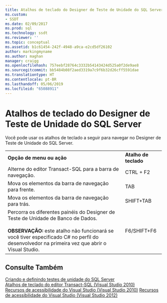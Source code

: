```yaml
---
title: Atalhos de teclado do Designer de Teste de Unidade do SQL Server | Microsoft Docs
ms.custom:
- SSDT
ms.date: 02/09/2017
ms.prod: sql
ms.technology: ssdt
ms.reviewer: ''
ms.topic: conceptual
ms.assetid: b1c61454-242f-4948-a9ca-e2cd5df26102
author: markingmyname
ms.author: maghan
manager: craigg
ms.openlocfilehash: 757eebf28764c3332b54143424d525a0f2de9ae8
ms.sourcegitcommit: bb5484b08f2aed3319a7c9f6b32d26cff5591dae
ms.translationtype: HT
ms.contentlocale: pt-BR
ms.lasthandoff: 05/06/2019
ms.locfileid: "65088911"
---
```

# <a name="keyboard-shortcuts-for-sql-server-unit-test-designer"></a>Atalhos de teclado do Designer de Teste de Unidade do SQL Server
Você pode usar os atalhos de teclado a seguir para navegar no Designer de Teste de Unidade do SQL Server.  
  
|||  
|-|-|  
|**Opção de menu ou ação**|**Atalho de teclado**|  
|Alterne do editor Transact\-SQL para a barra de navegação.|CTRL + F2|  
|Mova os elementos da barra de navegação para frente.|TAB|  
|Mova os elementos da barra de navegação para trás.|SHIFT+TAB|  
|Percorra os diferentes painéis do Designer de Teste de Unidade de Banco de Dados.<br /><br />**OBSERVAÇÃO:** este atalho não funcionará se você tiver especificado C# no perfil do desenvolvedor na primeira vez que abrir o Visual Studio.|F6/SHIFT+F6|  
  
## <a name="see-also"></a>Consulte Também  
[Criando e definindo testes de unidade do SQL Server](../ssdt/creating-and-defining-sql-server-unit-tests.md)  
[Atalhos de teclado do editor Transact-SQL (Visual Studio 2010)](https://go.microsoft.com/fwlink/?LinkId=160735)  
[Recursos de acessibilidade do Visual Studio (Visual Studio 2010)](https://msdn.microsoft.com/library/y4b5z3y3(VS.90).aspx)  
[Recursos de acessibilidade do Visual Studio (Visual Studio 2012)](https://msdn.microsoft.com/library/y4b5z3y3.aspx)  
  
